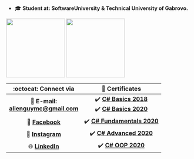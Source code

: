 - 🎓 **Student at: SoftwareUniversity & Technical University of Gabrovo.**

<div>
  <img height="160" align="left" src="https://github-readme-stats.vercel.app/api?username=georgidelchev&count_private=true&true&hide=issues&show_icons=true" />
  <img height="160" src="https://github-readme-stats.vercel.app/api/top-langs/?username=georgidelchev&layout=compact" />
</div>

| :octocat: Connect via | :scroll: Certificates |
| :-: | :-: |
| :e-mail: **E-mail:**<br/>**alienguymc@gmail.com**| :heavy_check_mark: [**C# Basics 2018**](https://softuni.bg/certificates/details/60522/7f0d88f0)<br/>:heavy_check_mark: [**C# Basics 2020**](https://softuni.bg/certificates/details/81516/44cacb84)|
| :blue_book: [**Facebook**](https://www.facebook.com/georgi.d99/)| :heavy_check_mark: [**C# Fundamentals 2020**](https://softuni.bg/certificates/details/86254/2b4e820e)|
| 📸 [**Instagram**](https://www.instagram.com/georgi.d99/)| :heavy_check_mark: [**C# Advanced 2020**](https://softuni.bg/certificates/details/90388/fe4aa004)|
| :globe_with_meridians: [**LinkedIn**](https://www.linkedin.com/in/delchevgeorgi/)| :heavy_check_mark: [**C# OOP 2020**](https://softuni.bg/certificates/details/95813/bafda7ee)|
